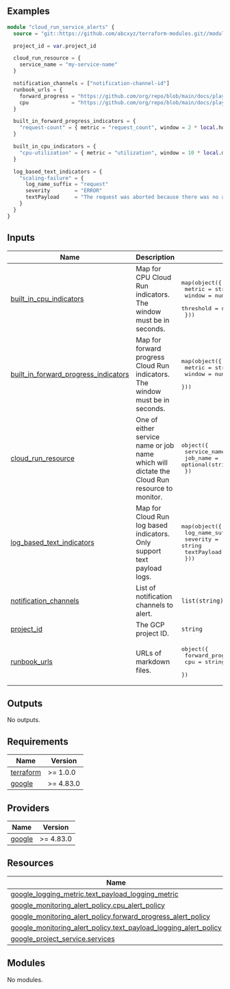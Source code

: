 <!-- BEGIN_TF_DOCS -->
## Examples

```terraform
module "cloud_run_service_alerts" {
  source = "git::https://github.com/abcxyz/terraform-modules.git//modules/alerts/cloud_run?ref=SHA_OR_TAG"

  project_id = var.project_id

  cloud_run_resource = {
    service_name = "my-service-name"
  }

  notification_channels = ["notification-channel-id"]
  runbook_urls = {
    forward_progress = "https://github.com/org/repo/blob/main/docs/playbooks/alerts/ForwardProgressFailed.md"
    cpu              = "https://github.com/org/repo/blob/main/docs/playbooks/alerts/IncreasedCPUUsage.md"
  }

  built_in_forward_progress_indicators = {
    "request-count" = { metric = "request_count", window = 2 * local.hour + 10 * local.minute },
  }

  built_in_cpu_indicators = {
    "cpu-utilization" = { metric = "utilization", window = 10 * local.minute, threshold : 0.8 },
  }

  log_based_text_indicators = {
    "scaling-failure" = {
      log_name_suffix = "request"
      severity        = "ERROR"
      textPayload     = "The request was aborted because there was no available instance."
    }
  }
}
```

## Inputs

| Name | Description | Type | Default | Required |
|------|-------------|------|---------|:--------:|
| <a name="input_built_in_cpu_indicators"></a> [built\_in\_cpu\_indicators](#input\_built\_in\_cpu\_indicators) | Map for CPU Cloud Run indicators. The window must be in seconds. | <pre>map(object({<br>    metric    = string<br>    window    = number<br>    threshold = number<br>  }))</pre> | n/a | yes |
| <a name="input_built_in_forward_progress_indicators"></a> [built\_in\_forward\_progress\_indicators](#input\_built\_in\_forward\_progress\_indicators) | Map for forward progress Cloud Run indicators. The window must be in seconds. | <pre>map(object({<br>    metric = string<br>    window = number<br>  }))</pre> | n/a | yes |
| <a name="input_cloud_run_resource"></a> [cloud\_run\_resource](#input\_cloud\_run\_resource) | One of either service name or job name which will dictate the Cloud Run resource to monitor. | <pre>object({<br>    service_name = optional(string)<br>    job_name     = optional(string)<br>  })</pre> | n/a | yes |
| <a name="input_log_based_text_indicators"></a> [log\_based\_text\_indicators](#input\_log\_based\_text\_indicators) | Map for Cloud Run log based indicators. Only support text payload logs. | <pre>map(object({<br>    log_name_suffix = string<br>    severity        = string<br>    textPayload     = string<br>  }))</pre> | `{}` | no |
| <a name="input_notification_channels"></a> [notification\_channels](#input\_notification\_channels) | List of notification channels to alert. | `list(string)` | `[]` | no |
| <a name="input_project_id"></a> [project\_id](#input\_project\_id) | The GCP project ID. | `string` | n/a | yes |
| <a name="input_runbook_urls"></a> [runbook\_urls](#input\_runbook\_urls) | URLs of markdown files. | <pre>object({<br>    forward_progress = string<br>    cpu              = string<br>  })</pre> | <pre>{<br>  "cpu": "",<br>  "forward_progress": ""<br>}</pre> | no |

## Outputs

No outputs.

## Requirements

| Name | Version |
|------|---------|
| <a name="requirement_terraform"></a> [terraform](#requirement\_terraform) | >= 1.0.0 |
| <a name="requirement_google"></a> [google](#requirement\_google) | >= 4.83.0 |

## Providers

| Name | Version |
|------|---------|
| <a name="provider_google"></a> [google](#provider\_google) | >= 4.83.0 |

## Resources

| Name | Type |
|------|------|
| [google_logging_metric.text_payload_logging_metric](https://registry.terraform.io/providers/hashicorp/google/latest/docs/resources/logging_metric) | resource |
| [google_monitoring_alert_policy.cpu_alert_policy](https://registry.terraform.io/providers/hashicorp/google/latest/docs/resources/monitoring_alert_policy) | resource |
| [google_monitoring_alert_policy.forward_progress_alert_policy](https://registry.terraform.io/providers/hashicorp/google/latest/docs/resources/monitoring_alert_policy) | resource |
| [google_monitoring_alert_policy.text_payload_logging_alert_policy](https://registry.terraform.io/providers/hashicorp/google/latest/docs/resources/monitoring_alert_policy) | resource |
| [google_project_service.services](https://registry.terraform.io/providers/hashicorp/google/latest/docs/resources/project_service) | resource |

## Modules

No modules.
<!-- END_TF_DOCS -->
